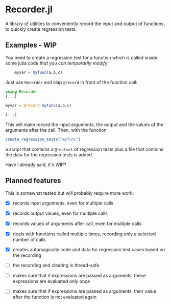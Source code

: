 # Recorder.jl

A library of utilities to conveniently record 
the input and output of functions,
to quickly create regression tests.

## Examples - WIP

You need to create a regression test for a function 
which is called inside some julia code 
*that you can temporarily modify:*

```julia
    myvar = myfunc(a,b,c)
```

Just use `Recorder` and slap `@record` in front of the function call:

``` julia
using Recorder
[...]

myvar = @record myfunc(a,b,c)

[...]

```

This will make record the input arguments, the output and the values of the arguments
after the call.
Then, with the function 

``` julia
create_regression_tests("myfunc")
```

a script that contains a `@testset` of regression tests
plus a file that contains the data for the regression tests
is added.

Have I already said, it's WIP?

## Planned features
  This is somewhat tested but will probably require more work:
  - [X] records input arguments, even for multiple calls
  - [X] records output values, even for multiple calls
  - [X] records values of arguments after call, even for multiple calls
  - [X] deals with functions called multiple times, 
        recording only a selected number of calls
  - [X] creates automagically code and data for regression test cases
        based on the recording
  - [ ] the recording and clearing is thread-safe 
  - [ ] makes sure that if expressions are passed as arguments,
        these expressions are evaluated only once
  - [ ] makes sure that if expressions are passed as arguments,
        their value after the function is not evaluated again

